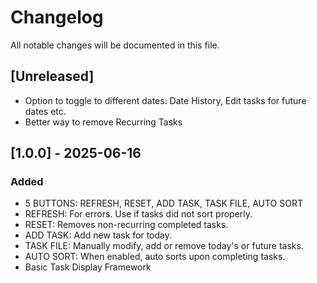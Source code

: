 # Changelog

All notable changes will be documented in this file.

## [Unreleased]
- Option to toggle to different dates: Date History, Edit tasks for future dates etc.
- Better way to remove Recurring Tasks

## [1.0.0] - 2025-06-16
### Added
- 5 BUTTONS:	REFRESH, RESET, ADD TASK, TASK FILE, AUTO SORT
- REFRESH:		For errors. Use if tasks did not sort properly.
- RESET:		Removes non-recurring completed tasks.
- ADD TASK:		Add new task for today.
- TASK FILE:	Manually modify, add or remove today's or future tasks.
- AUTO SORT:	When enabled, auto sorts upon completing tasks.
- Basic Task Display Framework